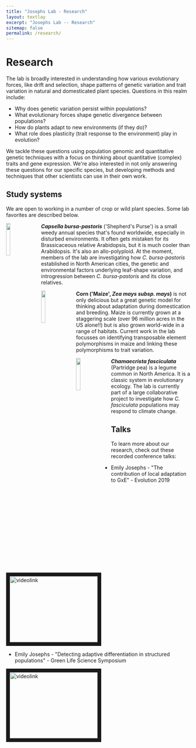 ```yaml
---
title: "Josephs Lab - Research"
layout: textlay
excerpt: "Josephs Lab -- Research"
sitemap: false
permalink: /research/
---
```


# Research

The lab is broadly interested in understanding how various evolutionary forces, like drift and selection, shape patterns of genetic variation and trait variation in natural and domesticated plant species. Questions in this realm include:

- Why does genetic variation persist within populations? 
- What evolutionary forces shape genetic divergence between populations?
- How do plants adapt to new environments (if they do)?
- What role does plasticity (trait response to the environment) play in evolution?

We tackle these questions using population genomic and quantitative genetic techniques with a focus on thinking about quantitative (complex) traits and gene expression. We're also interested in not only answering these questions for our specific species, but developing methods and techniques that other scientists can use in their own work.


## Study systems

We are open to working in a number of crop or wild plant species. Some lab favorites are described below.

<div>

<img src = "{{ site.url}}{{ site.baseurl}}/images/utah-capsella.png" class="img-responsive" width = "15%" style="float: left; padding-right: 20px" />

***Capsella bursa-pastoris*** ('Shepherd's Purse') is a small weedy annual species that's found worldwide, especially in disturbed environments. It often gets mistaken for its Brassicaceous relative Arabidopsis, but it is much cooler than Arabidopsis. It's also an allo-polyploid. At the moment, members of the lab are investigating how *C. bursa-pastoris* established in North American cities, the genetic and environmental factors underlying leaf-shape variation, and introgression between *C. bursa-pastoris* and its close relatives.

</div>

<div>

<img src = "{{ site.url}}{{ site.baseurl}}/images/flintydenty.jpeg" class="img-responsive" width = "15%" style="float: left; padding-right: 20px" />

**Corn ('Maize', *Zea mays subsp. mays*)** is not only delicious but a great genetic model for thinking about adaptation during domestication and breeding. Maize is currently grown at a staggering scale (over 96 million acres in the US alone!!) but is also grown world-wide in a range of habitats. Current work in the lab focusses on identifying transposable element polymorphisms in maize and linking these polymorphisms to trait variation.

</div>

<img src = "{{ site.url}}{{ site.baseurl}}/images/chamae.jpg" class="img-responsive" width = "15%" style="float: left; padding-right: 20px" />

***Chamaecrista fasciculata*** (Partridge pea) is a legume common in North America. It is a classic system in evolutionary ecology. The lab is currently part of a large collaborative project to investigate how *C. fasciculata* populations may respond to climate change. 



## Talks

To learn more about our research, check out these recorded conference talks:

* Emily Josephs - "The contribution of local adaptation to GxE" - Evolution 2019

<a href="http://www.youtube.com/watch?feature=player_embedded&v=-sxdgWORJIw" target="_blank"><img src="http://img.youtube.com/vi/-sxdgWORJIw/0.jpg" alt="videolink" width="240" height="180" border="10" /></a>

* Emily Josephs - "Detecting adaptive differentiation in structured populations" - Green Life Science Symposium 

<a href="http://www.youtube.com/watch?feature=player_embedded&v=igNt7Fk8Npk&t=0s&index=16" target="_blank"><img src="http://img.youtube.com/vi/igNt7Fk8Npk&t=0s&index=16/0.jpg" alt="videolink" width="240" height="180" border="10" /></a>

